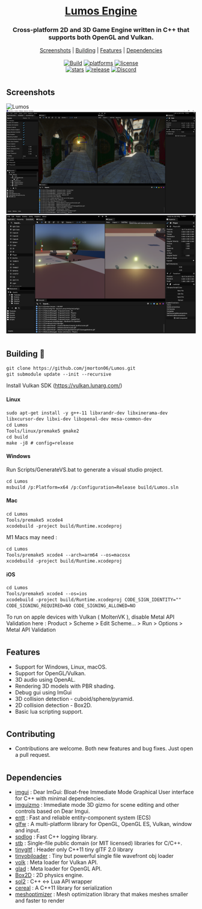 <h1 align="center" style="border-bottom: none;">
  <a href="https://github.com/jmorton06/Lumos/">Lumos Engine</a>
</h1>
<h3 align="center">Cross-platform 2D and 3D Game Engine written in C++ that supports both OpenGL and Vulkan.</h3>
<p align="center">
  <a href="#screenshots">Screenshots</a> |
  <a href="#building-🔨">Building</a> |
  <a href="#features">Features</a> |
  <a href="#dependencies">Dependencies</a>
<br/>
<br/>
<a href="https://actions-badge.atrox.dev/jmorton06/Lumos/goto?ref=main"><img alt="Build" src="https://img.shields.io/endpoint.svg?url=https%3A%2F%2Factions-badge.atrox.dev%2Fjmorton06%2FLumos%2Fbadge%3Fref%3Dmain&style=flat-square&event=push"/></a>
<a href="https://github.com/jmorton06/Lumos/releases/latest"><img alt="platforms" src="https://img.shields.io/badge/Platforms-Windows%20%7C%20Linux%20%7C%20macOS%20%7C%20iOS-blue?style=flat-square"/></a>
<a href="https://github.com/jmorton06/Lumos/blob/main/LICENSE"><img alt="license" src="https://img.shields.io/github/license/jmorton06/Lumos?style=flat-square"/></a>
<br/>
<a href=""><img alt="stars" src="https://img.shields.io/github/stars/jmorton06/Lumos?style=flat-square"/></a>
<a href="https://github.com/jmorton06/Lumos/releases/latest"><img alt="release" src="https://img.shields.io/github/v/release/jmorton06/Lumos?style=flat-square"/></a>
<a href="https://discord.gg/n9PDrNjJwt"><img alt="Discord" src="https://img.shields.io/badge/chat-on_discord-7389D8.svg?logo=discord&logoColor=ffffff&labelColor=6A7EC2&style=flat-square"/></a>
<br/>
</p>

#

## Screenshots
![Lumos](/Resources/Screenshot1022.png?raw=true)
![Lumos](/Resources/Screenshot09222.png?raw=true)
![Lumos](/Resources/Screenshot0622.png?raw=true)
#

## Building 🔨

```
git clone https://github.com/jmorton06/Lumos.git
git submodule update --init --recursive
```

Install Vulkan SDK (https://vulkan.lunarg.com/)

#### Linux
```
sudo apt-get install -y g++-11 libxrandr-dev libxinerama-dev libxcursor-dev libxi-dev libopenal-dev mesa-common-dev
cd Lumos
Tools/linux/premake5 gmake2
cd build
make -j8 # config=release
```
#### Windows 
Run Scripts/GenerateVS.bat to generate a visual studio project.
```
cd Lumos
msbuild /p:Platform=x64 /p:Configuration=Release build/Lumos.sln
```
#### Mac
```
cd Lumos
Tools/premake5 xcode4
xcodebuild -project build/Runtime.xcodeproj
```

M1 Macs may need : 
```
cd Lumos
Tools/premake5 xcode4 --arch=arm64 --os=macosx
xcodebuild -project build/Runtime.xcodeproj
```

#### iOS
```
cd Lumos
Tools/premake5 xcode4 --os=ios
xcodebuild -project build/Runtime.xcodeproj CODE_SIGN_IDENTITY="" CODE_SIGNING_REQUIRED=NO CODE_SIGNING_ALLOWED=NO
```

To run on apple devices with Vulkan ( MoltenVK ), disable Metal API Validation here : Product > Scheme > Edit Scheme… > Run > Options > Metal API Validation
#

## Features

* Support for Windows, Linux, macOS.
* Support for OpenGL/Vulkan.
* 3D audio using OpenAL.
* Rendering 3D models with PBR shading.
* Debug gui using ImGui
* 3D collision detection - cuboid/sphere/pyramid.
* 2D collision detection - Box2D.
* Basic lua scripting support.
#
## Contributing

* Contributions are welcome. Both new features and bug fixes. Just open a pull request.
#
## Dependencies
 * [imgui](https://github.com/ocornut/imgui) : Dear ImGui: Bloat-free Immediate Mode Graphical User interface for C++ with minimal dependencies.
 * [imguizmo](https://github.com/CedricGuillemet/ImGuizmo) : Immediate mode 3D gizmo for scene editing and other controls based on Dear Imgui.
 * [entt](https://github.com/skypjack/entt) : Fast and reliable entity-component system (ECS) 
 * [glfw](https://github.com/glfw/glfw) : A multi-platform library for OpenGL, OpenGL ES, Vulkan, window and input.
 * [spdlog](https://github.com/gabime/spdlog) : Fast C++ logging library.
 * [stb](https://github.com/nothings/stb) : Single-file public domain (or MIT licensed) libraries for C/C++.
 * [tinygltf](https://github.com/syoyo/tinygltf) : Header only C++11 tiny glTF 2.0 library
 * [tinyobjloader](https://github.com/syoyo/tinyobjloader) : Tiny but powerful single file wavefront obj loader
 * [volk](https://github.com/zeux/volk) : Meta loader for Vulkan API.
 * [glad](https://github.com/Dav1dde/glad) : Meta loader for OpenGL API.
 * [Box2D](https://github.com/erincatto/Box2D) : 2D physics engine.
 * [sol2](https://github.com/ThePhD/sol2) : C++ <-> Lua API wrapper
 * [cereal](https://github.com/USCiLab/cereal) : A C++11 library for serialization
 * [meshoptimizer](https://github.com/zeux/meshoptimizer) : Mesh optimization library that makes meshes smaller and faster to render
